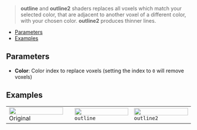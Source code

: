 > **outline** and **outline2** shaders replaces all voxels which match your selected color, that are adjacent to another voxel of a different color, with your chosen color.
> **outline2** produces thinner lines.

- [Parameters](#parameters)
- [Examples](#examples)

## Parameters

- **Color**: Color index to replace voxels (setting the index to `0` will remove voxels)

## Examples

<table>
    <tr>
        <td width="33%"><img width="100%" src="https://s3.amazonaws.com/misc.lachlanmcdonald.com/magicavoxel-shaders/caf97416-2a0d-4bde-a839-8f3f2d50e5a5/outline1.png" alt="">Original<td>
        <td width="33%"><img width="100%" src="https://s3.amazonaws.com/misc.lachlanmcdonald.com/magicavoxel-shaders/caf97416-2a0d-4bde-a839-8f3f2d50e5a5/outline2.png" alt=""><code>outline</code></td>
        <td width="33%"><img width="100%" src="https://s3.amazonaws.com/misc.lachlanmcdonald.com/magicavoxel-shaders/caf97416-2a0d-4bde-a839-8f3f2d50e5a5/outline3.png" alt=""><code>outline2</code></td>
    </tr>
</table>
